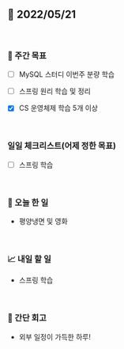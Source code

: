## 📅 2022/05/21

<br/>

### 🏹 주간 목표

- [ ] MySQL 스터디 이번주 분량 학습
- [ ] 스프링 원리 학습 및 정리
- [x] CS 운영체제 학습 5개 이상


<br/>

### 일일 체크리스트(어제 정한 목표)

- [ ] 스프링 학습

<br/>

### 💯 오늘 한 일

- 평양냉면 및 영화

<br/>

### 📈 내일 할 일

- 스프링 학습

<br/>

### 🧐 간단 회고

- 외부 일정이 가득한 하루!
